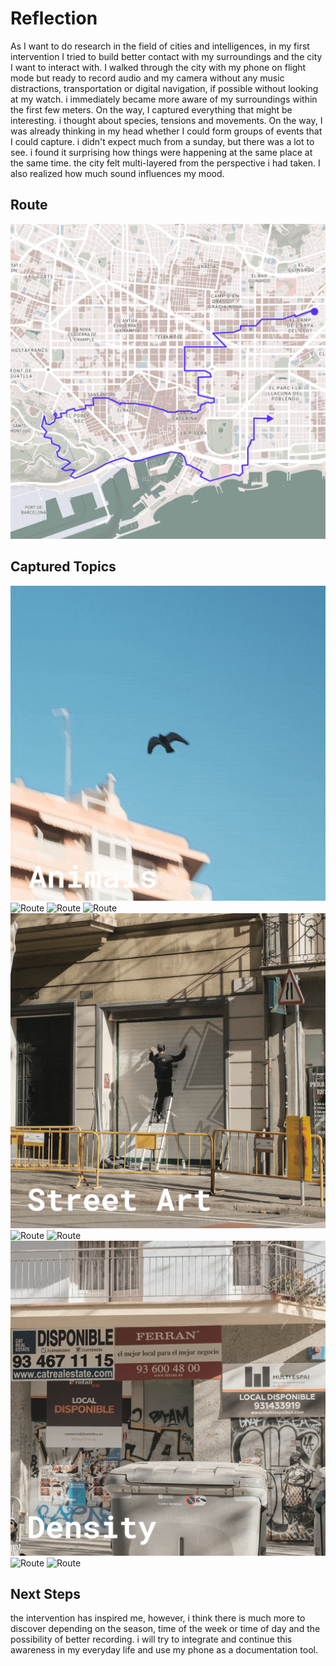 # Reflection
As I want to do research in the field of cities and intelligences, in my first intervention I tried to build better contact with my surroundings and the city I want to interact with. I walked through the city with my phone on flight mode but ready to record audio and my camera without any music distractions, transportation or digital navigation, if possible without looking at my watch. i immediately became more aware of my surroundings within the first few meters. On the way, I captured everything that might be interesting. i thought about species, tensions and movements. On the way, I was already thinking in my head whether I could form groups of events that I could capture.  i didn't expect much from a sunday, but there was a lot to see. i found it surprising how things were happening at the same place at the same time. the city felt multi-layered from the perspective i had taken. I also realized how much sound influences my mood. 

## Route
![Route](../../images/Bearbeitet/interventionRoute.png)

## Captured Topics

![Route](../../images/Bearbeitet/animals.gif)
![Route](../../images/Bearbeitet/Plants.gif)
![Route](../../images/Bearbeitet/People.gif)
![Route](../../images/Bearbeitet/Culture.gif)
![Route](../../images/Bearbeitet/StreetArt.gif)
![Route](../../images/Bearbeitet/CitySystems.gif)
![Route](../../images/Bearbeitet/Transportation.gif)
![Route](../../images/Bearbeitet/Density.gif)
![Route](../../images/Bearbeitet/Architecture.gif)
![Route](../../images/Bearbeitet/Construction.gif)

## Next Steps
the intervention has inspired me, however, i think there is much more to discover depending on the season, time of the week or time of day and the possibility of better recording. i will try to integrate and continue this awareness in my everyday life and use my phone as a documentation tool. 